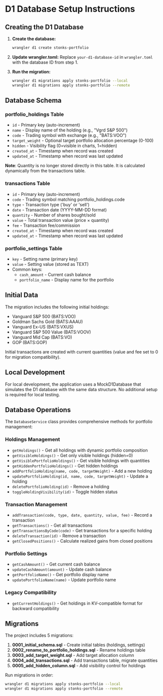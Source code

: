 # D1 Database Setup Instructions

## Creating the D1 Database

1. **Create the database:**
   ```bash
   wrangler d1 create stonks-portfolio
   ```

2. **Update wrangler.toml:**
   Replace `your-d1-database-id` in `wrangler.toml` with the database ID from step 1.

3. **Run the migration:**
   ```bash
   wrangler d1 migrations apply stonks-portfolio --local
   wrangler d1 migrations apply stonks-portfolio --remote
   ```

## Database Schema

### portfolio_holdings Table
- `id` - Primary key (auto-increment)
- `name` - Display name of the holding (e.g., "Vgrd S&P 500")
- `code` - Trading symbol with exchange (e.g., "BATS:VOO")
- `target_weight` - Optional target portfolio allocation percentage (0-100)
- `hidden` - Visibility flag (0=visible in charts, 1=hidden)
- `created_at` - Timestamp when record was created
- `updated_at` - Timestamp when record was last updated

**Note**: Quantity is no longer stored directly in this table. It is calculated dynamically from the transactions table.

### transactions Table
- `id` - Primary key (auto-increment)
- `code` - Trading symbol matching portfolio_holdings.code
- `type` - Transaction type ('buy' or 'sell')
- `date` - Transaction date (YYYY-MM-DD format)
- `quantity` - Number of shares bought/sold
- `value` - Total transaction value (price × quantity)
- `fee` - Transaction fee/commission
- `created_at` - Timestamp when record was created
- `updated_at` - Timestamp when record was last updated

### portfolio_settings Table
- `key` - Setting name (primary key)
- `value` - Setting value (stored as TEXT)
- Common keys:
  - `cash_amount` - Current cash balance
  - `portfolio_name` - Display name for the portfolio

## Initial Data

The migration includes the following initial holdings:
- Vanguard S&P 500 (BATS:VOO)
- Goldman Sachs Gold (BATS:AAAU)
- Vanguard Ex-US (BATS:VXUS)
- Vanguard S&P 500 Value (BATS:VOOV)
- Vanguard Mid Cap (BATS:VO)
- GOP (BATS:GOP)

Initial transactions are created with current quantities (value and fee set to 0 for migration compatibility).

## Local Development

For local development, the application uses a MockD1Database that simulates the D1 database with the same data structure. No additional setup is required for local testing.

## Database Operations

The `DatabaseService` class provides comprehensive methods for portfolio management:

### Holdings Management
- `getHoldings()` - Get all holdings with dynamic portfolio composition
- `getVisibleHoldings()` - Get only visible holdings (hidden=0)
- `getVisiblePortfolioHoldings()` - Get visible holdings with quantities
- `getHiddenPortfolioHoldings()` - Get hidden holdings
- `addPortfolioHolding(name, code, targetWeight)` - Add a new holding
- `updatePortfolioHolding(id, name, code, targetWeight)` - Update a holding
- `deletePortfolioHolding(id)` - Remove a holding
- `toggleHoldingVisibility(id)` - Toggle hidden status

### Transaction Management
- `addTransaction(code, type, date, quantity, value, fee)` - Record a transaction
- `getTransactions()` - Get all transactions
- `getTransactionsByCode(code)` - Get transactions for a specific holding
- `deleteTransaction(id)` - Remove a transaction
- `getClosedPositions()` - Calculate realized gains from closed positions

### Portfolio Settings
- `getCashAmount()` - Get current cash balance
- `updateCashAmount(amount)` - Update cash balance
- `getPortfolioName()` - Get portfolio display name
- `updatePortfolioName(name)` - Update portfolio name

### Legacy Compatibility
- `getCurrentHoldings()` - Get holdings in KV-compatible format for backward compatibility

## Migrations

The project includes 5 migrations:

1. **0001_initial_schema.sql** - Create initial tables (holdings, settings)
2. **0002_rename_to_portfolio_holdings.sql** - Rename holdings table
3. **0003_add_target_weight.sql** - Add target allocation column
4. **0004_add_transactions.sql** - Add transactions table, migrate quantities
5. **0005_add_hidden_column.sql** - Add visibility control for holdings

Run migrations in order:
```bash
wrangler d1 migrations apply stonks-portfolio --local
wrangler d1 migrations apply stonks-portfolio --remote
```